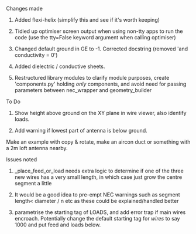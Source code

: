 Changes made

1. Added flexi-helix (simplify this and see if it's worth keeping)

2. Tidied up optimiser screen output when using non-tty apps to run the code
   (use the tty=False keyword argument when calling optimiser)

3. Changed default ground in GE to -1. Corrected docstring (removed 'and conductivity = 0')

4. Added dielectric / conductive sheets.

5. Restructured library modules to clarify module purposes, create 'components.py' holding *only* components, and avoid need for passing parameters between nec_wrapper and geometry_builder

To Do

1. Show height above ground on the XY plane in wire viewer, also identify loads.

2. Add warning if lowest part of antenna is below ground.

 Make an example with copy & rotate, make an aircon duct or something with a 2m loft antenna nearby.



Issues noted
1.    _place_feed_or_load needs extra logic to determine if one of the three new wires has a very small length, in which case just grow the centre segment a little

2. It would be a good idea to pre-empt NEC warnings such as segment length< diameter / n etc as these could be explained/handled better

3. parametrise the starting tag of LOADS, and add error trap if main wires encroach. Potentially change the default starting tag for *wires* to say 1000 and put feed and loads below.
